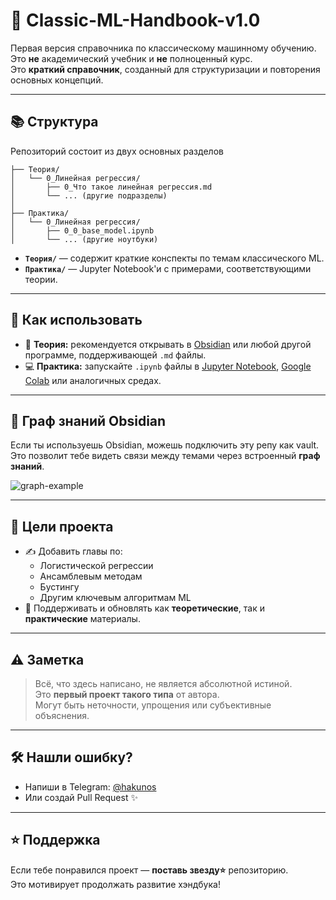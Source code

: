 # 🧠 Classic-ML-Handbook-v1.0

Первая версия справочника по классическому машинному обучению.  
Это **не** академический учебник и **не** полноценный курс.  
Это **краткий справочник**, созданный для структуризации и повторения основных концепций.

---

## 📚 Структура

Репозиторий состоит из двух основных разделов
```
├── Теория/
│   └── 0_Линейная регрессия/
│       ├── 0_Что такое линейная регрессия.md
│       └── ... (другие подразделы)
│
├── Практика/
│   └── 0_Линейная регрессия/
│       ├── 0_0_base_model.ipynb
│       └── ... (другие ноутбуки)
```
- **`Теория/`** — содержит краткие конспекты по темам классического ML.
- **`Практика/`** — Jupyter Notebook'и с примерами, соответствующими теории.
---
## 🧭 Как использовать

- 📖 **Теория:** рекомендуется открывать в [Obsidian](https://obsidian.md/) или любой другой программе, поддерживающей `.md` файлы.
- 💻 **Практика:** запускайте `.ipynb` файлы в [Jupyter Notebook](https://jupyter.org/), [Google Colab](https://colab.research.google.com/) или аналогичных средах.
---
## 🔗 Граф знаний Obsidian

Если ты используешь Obsidian, можешь подключить эту репу как vault.  
Это позволит тебе видеть связи между темами через встроенный **граф знаний**.

![graph-example](https://github.com/tagoki/Classic-ML-Handbook-v1.0/blob/main/images/knowledge_graph.png) 

---
## 🎯 Цели проекта

- ✍️ Добавить главы по:
  - Логистической регрессии
  - Ансамблевым методам
  - Бустингу
  - Другим ключевым алгоритмам ML
- 🧪 Поддерживать и обновлять как **теоретические**, так и **практические** материалы.
---

## ⚠️ Заметка

> Всё, что здесь написано, не является абсолютной истиной.  
> Это **первый проект такого типа** от автора.  
> Могут быть неточности, упрощения или субъективные объяснения.
---

## 🛠 Нашли ошибку?

- Напиши в Telegram: [@hakunos](https://t.me/hakunos)
- Или создай Pull Request ✨

---

## ⭐ Поддержка

Если тебе понравился проект — **поставь звезду⭐** репозиторию.  
Это мотивирует продолжать развитие хэндбука!
